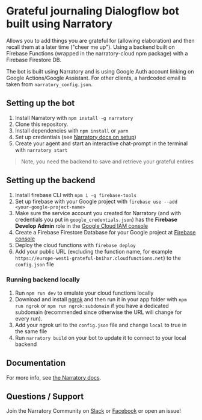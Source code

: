 # Grateful journaling Dialogflow bot built using Narratory 

Allows you to add things you are grateful for (allowing elaboration) and then recall them at a later time ("cheer me up"). Using a backend built on Firebase Functions (wrapped in the narratory-cloud npm package) with a Firebase Firestore DB. 

The bot is built using Narratory and is using Google Auth account linking on Google Actions/Google Assistant. For other clients, a hardcoded email is taken from `narratory_config.json`. 

## Setting up the bot

1. Install Narratory with `npm install -g narratory`
2. Clone this repository.
4. Install dependencies with `npm install` or `yarn`
5. Set up credentials (see [Narratory docs on setup](https://narratory.io/docs/setup))
6. Create your agent and start an interactive chat-prompt in the terminal with `narratory start`

> Note, you need the backend to save and retrieve your grateful entires

## Setting up the backend

1. Install firebase CLI with `npm i -g firebase-tools`
1. Set up firebase with your Google project with `firebase use --add <your-google-project-name>`
1. Make sure the service account you created for Narratory (and with credentials you put in `google_credentials.json`) has the **Firebase Develop Admin** role in the [Google Cloud IAM console](https://console.cloud.google.com/iam-admin)
1. Create a Firebase Firestore Database for your Google project at [Firebase console](https://console.firebase.google.com/)
1. Deploy the cloud functions with `firebase deploy`
1. Add your public URL (excluding the function name, for example `https://europe-west1-grateful-bnihxr.cloudfunctions.net`) to the `config.json` file

### Running backend locally

1. Run `npm run dev` to emulate your cloud functions locally
1. Download and install [ngrok](https://ngrok.com/) and then run it in your app folder with `npm run ngrok` or `npm run ngrok:subdomain` if you have a dedicated subdomain (recommended since otherwise the URL will change for every run).
1. Add your ngrok url to the `config.json` file and change `local` to true in the same file
1. Run `narratory build` on your bot to update it to connect to your local backend


## Documentation

For more info, see [the Narratory docs](https://narratory.io/).

## Questions / Support

Join the Narratory Community on [Slack](https://join.slack.com/t/narratorycommunity/shared_invite/zt-eep3tj1f-H5u5PE2qhKreS4wV9lFpNA) or [Facebook](https://www.facebook.com/groups/837176406808483/) or open an issue!


